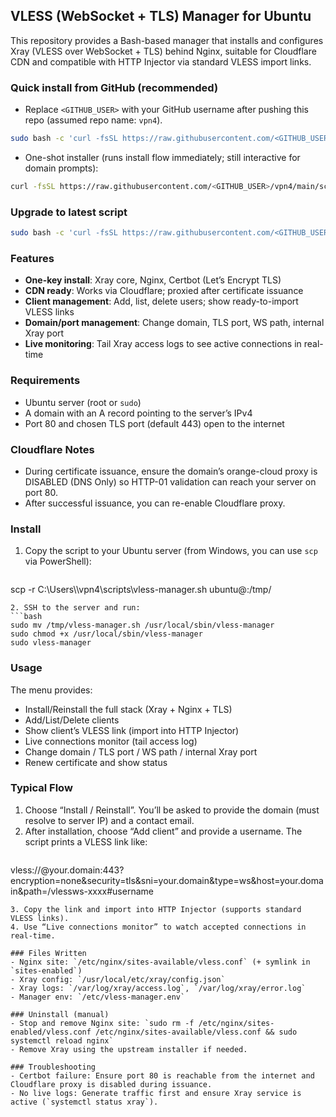 ## VLESS (WebSocket + TLS) Manager for Ubuntu

This repository provides a Bash-based manager that installs and configures Xray (VLESS over WebSocket + TLS) behind Nginx, suitable for Cloudflare CDN and compatible with HTTP Injector via standard VLESS import links.

### Quick install from GitHub (recommended)
- Replace `<GITHUB_USER>` with your GitHub username after pushing this repo (assumed repo name: `vpn4`).

```bash
sudo bash -c 'curl -fsSL https://raw.githubusercontent.com/<GITHUB_USER>/vpn4/main/scripts/vless-manager.sh -o /usr/local/sbin/vless-manager && chmod +x /usr/local/sbin/vless-manager && /usr/local/sbin/vless-manager'
```

- One-shot installer (runs install flow immediately; still interactive for domain prompts):

```bash
curl -fsSL https://raw.githubusercontent.com/<GITHUB_USER>/vpn4/main/scripts/vless-manager.sh | sudo bash -s -- --install
```

### Upgrade to latest script
```bash
sudo bash -c 'curl -fsSL https://raw.githubusercontent.com/<GITHUB_USER>/vpn4/main/scripts/vless-manager.sh -o /usr/local/sbin/vless-manager && chmod +x /usr/local/sbin/vless-manager'
```

### Features
- **One-key install**: Xray core, Nginx, Certbot (Let’s Encrypt TLS)
- **CDN ready**: Works via Cloudflare; proxied after certificate issuance
- **Client management**: Add, list, delete users; show ready-to-import VLESS links
- **Domain/port management**: Change domain, TLS port, WS path, internal Xray port
- **Live monitoring**: Tail Xray access logs to see active connections in real-time

### Requirements
- Ubuntu server (root or `sudo`)
- A domain with an A record pointing to the server’s IPv4
- Port 80 and chosen TLS port (default 443) open to the internet

### Cloudflare Notes
- During certificate issuance, ensure the domain’s orange-cloud proxy is DISABLED (DNS Only) so HTTP-01 validation can reach your server on port 80.
- After successful issuance, you can re-enable Cloudflare proxy.

### Install
1. Copy the script to your Ubuntu server (from Windows, you can use `scp` via PowerShell):
   ```powershell
scp -r C:\\Users\\<you>\\vpn4\\scripts\\vless-manager.sh ubuntu@<server-ip>:/tmp/
   ```
2. SSH to the server and run:
   ```bash
sudo mv /tmp/vless-manager.sh /usr/local/sbin/vless-manager
sudo chmod +x /usr/local/sbin/vless-manager
sudo vless-manager
   ```

### Usage
The menu provides:
- Install/Reinstall the full stack (Xray + Nginx + TLS)
- Add/List/Delete clients
- Show client’s VLESS link (import into HTTP Injector)
- Live connections monitor (tail access log)
- Change domain / TLS port / WS path / internal Xray port
- Renew certificate and show status

### Typical Flow
1. Choose “Install / Reinstall”. You’ll be asked to provide the domain (must resolve to server IP) and a contact email.
2. After installation, choose “Add client” and provide a username. The script prints a VLESS link like:
   ```
vless://<UUID>@your.domain:443?encryption=none&security=tls&sni=your.domain&type=ws&host=your.domain&path=/vlessws-xxxx#username
   ```
3. Copy the link and import into HTTP Injector (supports standard VLESS links).
4. Use “Live connections monitor” to watch accepted connections in real-time.

### Files Written
- Nginx site: `/etc/nginx/sites-available/vless.conf` (+ symlink in `sites-enabled`)
- Xray config: `/usr/local/etc/xray/config.json`
- Xray logs: `/var/log/xray/access.log`, `/var/log/xray/error.log`
- Manager env: `/etc/vless-manager.env`

### Uninstall (manual)
- Stop and remove Nginx site: `sudo rm -f /etc/nginx/sites-enabled/vless.conf /etc/nginx/sites-available/vless.conf && sudo systemctl reload nginx`
- Remove Xray using the upstream installer if needed.

### Troubleshooting
- Certbot failure: Ensure port 80 is reachable from the internet and Cloudflare proxy is disabled during issuance.
- No live logs: Generate traffic first and ensure Xray service is active (`systemctl status xray`).

